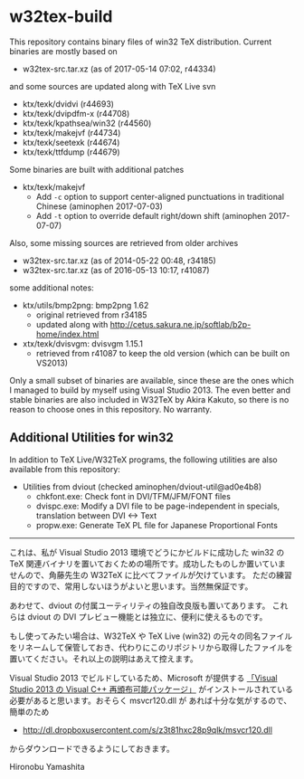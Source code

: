 # w32tex-build

This repository contains binary files of win32 TeX distribution.
Current binaries are mostly based on

- w32tex-src.tar.xz (as of 2017-05-14 07:02, r44334)

and some sources are updated along with TeX Live svn

- ktx/texk/dvidvi (r44693)
- ktx/texk/dvipdfm-x (r44708)
- ktx/texk/kpathsea/win32 (r44560)
- ktx/texk/makejvf (r44734)
- ktx/texk/seetexk (r44674)
- ktx/texk/ttfdump (r44679)

Some binaries are built with additional patches

  - ktx/texk/makejvf
    - Add `-c` option to support center-aligned punctuations in traditional Chinese (aminophen 2017-07-03)
    - Add `-t` option to override default right/down shift (aminophen 2017-07-07)

Also, some missing sources are retrieved from older archives

- w32tex-src.tar.xz (as of 2014-05-22 00:48, r34185)
- w32tex-src.tar.xz (as of 2016-05-13 10:17, r41087)

some additional notes:

- ktx/utils/bmp2png: bmp2png 1.62
  - original retrieved from r34185
  - updated along with http://cetus.sakura.ne.jp/softlab/b2p-home/index.html
- xtx/texk/dvisvgm: dvisvgm 1.15.1
  - retrieved from r41087 to keep the old version (which can be built on VS2013)

Only a small subset of binaries are available, since these are the ones
which I managed to build by myself using Visual Studio 2013. The even
better and stable binaries are also included in W32TeX by Akira Kakuto,
so there is no reason to choose ones in this repository.
No warranty.

## Additional Utilities for win32

In addition to TeX Live/W32TeX programs, the following utilities are also
available from this repository:

- Utilities from dviout (checked aminophen/dviout-util@ad0e4b8)
  - chkfont.exe: Check font in DVI/TFM/JFM/FONT files
  - dvispc.exe:  Modify a DVI file to be page-independent in specials, translation between DVI <-> Text
  - propw.exe:   Generate TeX PL file for Japanese Proportional Fonts

----

これは、私が Visual Studio 2013 環境でどうにかビルドに成功した win32 の
TeX 関連バイナリを置いておくための場所です。成功したものしか置いていま
せんので、角藤先生の W32TeX に比べてファイルが欠けています。
ただの練習目的ですので、常用しないほうがよいと思います。当然無保証です。

あわせて、dviout の付属ユーティリティの独自改良版も置いてあります。
これらは dviout の DVI プレビュー機能とは独立に、便利に使えるものです。

もし使ってみたい場合は、W32TeX や TeX Live (win32) の元々の同名ファイル
をリネームして保管しておき、代わりにこのリポジトリから取得したファイルを
置いてください。それ以上の説明はあえて控えます。

Visual Studio 2013 でビルドしているため、Microsoft が提供する
[「Visual Studio 2013 の Visual C++ 再頒布可能パッケージ」](https://www.microsoft.com/ja-jp/download/details.aspx?id=40784)
がインストールされている必要があると思います。おそらく msvcr120.dll が
あれば十分な気がするので、簡単のため

- http://dl.dropboxusercontent.com/s/z3t81hxc28p9qlk/msvcr120.dll

からダウンロードできるようにしておきます。

Hironobu Yamashita
